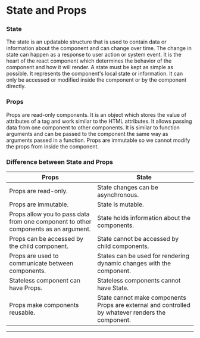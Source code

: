 # State and Props

### State

The state is an updatable structure that is used to contain data or information about the component and can change over time. The change in state can happen as a response to user action or system event. It is the heart of the react component which determines the behavior of the component and how it will render. A state must be kept as simple as possible. It represents the component's local state or information. It can only be accessed or modified inside the component or by the component directly.

### Props

Props are read-only components. It is an object which stores the value of attributes of a tag and work similar to the HTML attributes. It allows passing data from one component to other components. It is similar to function arguments and can be passed to the component the same way as arguments passed in a function. Props are immutable so we cannot modify the props from inside the component.

### Difference between State and Props

Props| State
------|------
Props are read-only.| State changes can be asynchronous.
Props are immutable.| State is mutable.|
Props allow you to pass data from one component to other components as an argument.|State holds information about the components.
Props can be accessed by the child component.| State cannot be accessed by child components.
Props are used to communicate between components.| States can be used for rendering dynamic changes with the component.
Stateless component can have Props. |Stateless components cannot have State.
Props make components reusable. |State cannot make components Props are external and controlled by whatever renders the component.| The State is internal and controlled by the React Component itself.

---
